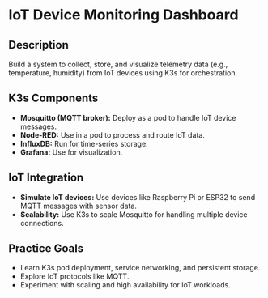 # IoT Device Monitoring Dashboard

## Description

Build a system to collect, store, and visualize telemetry data (e.g., temperature, humidity) from IoT devices using K3s for orchestration.

## K3s Components

- **Mosquitto (MQTT broker):** Deploy as a pod to handle IoT device messages.
- **Node-RED:** Use in a pod to process and route IoT data.
- **InfluxDB:** Run for time-series storage.
- **Grafana:** Use for visualization.

## IoT Integration

- **Simulate IoT devices:** Use devices like Raspberry Pi or ESP32 to send MQTT messages with sensor data.
- **Scalability:** Use K3s to scale Mosquitto for handling multiple device connections.

## Practice Goals

- Learn K3s pod deployment, service networking, and persistent storage.
- Explore IoT protocols like MQTT.
- Experiment with scaling and high availability for IoT workloads.
